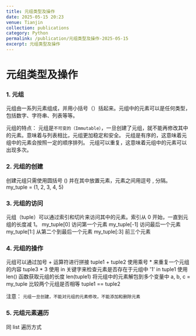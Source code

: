 ```yaml
---
title: 元组类型及操作
date: 2025-05-15 20:23
venue: Tianjin
collection: publications
category: Python
permalink: /publication/元组类型及操作-2025-05-15
excerpt: 元组类型及操作
---
```

# 元组类型及操作

### 1. 元组
元组由一系列元素组成，并用小括号（）括起来。元组中的元素可以是任何类型，包括数字、字符串、列表等等。

元组的特点：
    元组是```不可变的（Immutable）```，一旦创建了元组，就不能再修改其中的元素。意味着与列表相比，元组更加稳定和安全。
    元组是有序的，这意味着元组中的元素会按照一定的顺序排列。
    元组可以重复，这意味着元组中的元素可以出现多次。

### 2. 元组的创建
创建元组只需使用圆括号 () 并在其中放置元素，元素之间用逗号 , 分隔。
my_tuple = (1, 2, 3, 4, 5)

### 3. 元组的访问
元组（tuple）可以通过索引和切片来访问其中的元素。索引从 0 开始，一直到元组的长度减 1。
my_tuple[0]     访问第一个元素
my_tuple[-1]    访问最后一个元素
my_tuple[1:]    从第二个到最后一个元素
my_tuple[:3]    前三个元素

### 4. 元组的操作
元组可以通过加号 + 运算符进行拼接
tuple1 + tuple2
使用乘号 * 来重复一个元组的内容
tuple3 * 3
使用 in 关键字来检查元素是否存在于元组中
'1' in tuple1
使用 len() 函数获取元组的长度
len(tuple1)
将元组中的元素解包到多个变量中
a, b, c = my_tuple
比较两个元组是否相等
tuple1 == tuple2

注意：
```元组一旦创建，不能对元组的元素修改，不能添加和删除元素```

### 5. 元组元素遍历
同 list 遍历方式